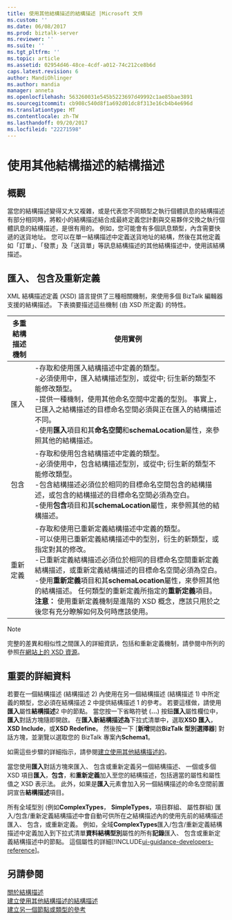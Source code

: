 ```yaml
---
title: 使用其他結構描述的結構描述 |Microsoft 文件
ms.custom: ''
ms.date: 06/08/2017
ms.prod: biztalk-server
ms.reviewer: ''
ms.suite: ''
ms.tgt_pltfrm: ''
ms.topic: article
ms.assetid: 02954d46-48ce-4cdf-a012-74c212ce8b6d
caps.latest.revision: 6
author: MandiOhlinger
ms.author: mandia
manager: anneta
ms.openlocfilehash: 563260031e545b5223697d49992c1ae85bae3891
ms.sourcegitcommit: cb908c540d8f1a692d01dc8f313e16cb4b4e696d
ms.translationtype: MT
ms.contentlocale: zh-TW
ms.lasthandoff: 09/20/2017
ms.locfileid: "22271598"
---
```

# <a name="schemas-that-use-other-schemas"></a>使用其他結構描述的結構描述

## <a name="overview"></a>概觀
當您的結構描述變得又大又複雜，或是代表您不同類型之執行個體訊息的結構描述有部分相同時，將較小的結構描述結合成最終定義您計劃與交易夥伴交換之執行個體訊息的結構描述，是很有用的。 例如，您可能會有多個訊息類型，內含需要快遞的送貨地址。 您可以在單一結構描述中定義送貨地址的結構，然後在其他定義如「訂單」、「發票」及「送貨單」等訊息結構描述的其他結構描述中，使用該結構描述。  

## <a name="import-include-and-redefine"></a>匯入、 包含及重新定義  
 XML 結構描述定義 (XSD) 語言提供了三種相關機制，來使用多個 BizTalk 編輯器支援的結構描述。 下表摘要描述這些機制 (由 XSD 所定義) 的特性。  
  
|多重結構描述機制|使用實例|  
|---------------------------|--------------------|  
|匯入|-存取和使用匯入結構描述中定義的類型。<br />-必須使用中，匯入結構描述型別，或從中; 衍生新的類型不能修改類型。<br />-提供一種機制，使用其他命名空間中定義的型別。 事實上，已匯入之結構描述的目標命名空間必須與正在匯入的結構描述不同。<br />-使用**匯入**項目和其**命名空間**和**schemaLocation**屬性，來參照其他的結構描述。|  
|包含|-存取和使用包含結構描述中定義的類型。<br />-必須使用中，包含結構描述型別，或從中; 衍生新的類型不能修改類型。<br />-包含結構描述必須位於相同的目標命名空間包含的結構描述，或包含的結構描述的目標命名空間必須為空白。<br />-使用**包含**項目和其**schemaLocation**屬性，來參照其他的結構描述。|  
|重新定義|-存取和使用已重新定義結構描述中定義的類型。<br />-可以使用已重新定義結構描述中的型別，衍生的新類型，或指定對其的修改。<br />-已重新定義結構描述必須位於相同的目標命名空間重新定義結構描述，或重新定義結構描述的目標命名空間必須為空白。<br />-使用**重新定義**項目和其**schemaLocation**屬性，來參照其他的結構描述。 任何類型的重新定義所指定的**重新定義**項目。 **注意：** 使用重新定義機制是進階的 XSD 概念，應該只用於之後您有充分瞭解如何及何時應該使用。|  
  
> [!NOTE]
>  完整的差異和相似性之間匯入的詳細資訊，包括和重新定義機制，請參閱中所列的參照[在網站上的 XSD 資源](../core/xsd-resources-on-the-web.md)。  

## <a name="important-details"></a>重要的詳細資料  
 若要在一個結構描述 (結構描述 2) 內使用在另一個結構描述 (結構描述 1) 中所定義的類型，您必須在結構描述 2 中提供結構描述 1 的參考。 若要這樣做，請使用**匯入**屬性**結構描述**2 中的節點。 當您按一下省略符號 (**...**) 按鈕**匯入**屬性欄位中，**匯入**對話方塊隨即開啟。 在**匯入新結構描述為**下拉式清單中，選取**XSD 匯入**， **XSD Include**，或**XSD Redefine**。 然後按一下 [**新增**開啟**BizTalk 型別選擇器**] 對話方塊，並瀏覽以選取您的 BizTalk 專案內**Schema1**。  
  
 如需這些步驟的詳細指示，請參閱[建立使用其他結構描述的](../core/how-to-create-schemas-that-use-other-schemas.md)。  
  
 當您使用**匯入**對話方塊來匯入、 包含或重新定義另一個結構描述、 一個或多個 XSD 項目**匯入**，**包含**，和**重新定義**加入至您的結構描述，包括適當的屬性和屬性值之 XSD 表示法。 此外，如果是**匯入**元素會加入另一個結構描述的命名空間前置詞宣告**結構描述**項目。  
  
 所有全域型別 (例如**ComplexTypes**， **SimpleTypes**，項目群組、 屬性群組) 匯入/包含/重新定義結構描述中會自動可供所在之結構描述內的使用先前的結構描述匯入、 包含，或重新定義。 例如，全域**ComplexTypes**匯入/包含/重新定義結構描述中定義加入到下拉式清單**資料結構型別**屬性的所有**記錄**匯入、 包含或重新定義結構描述中的節點。 這個屬性的詳細[!INCLUDE[ui-guidance-developers-reference](../includes/ui-guidance-developers-reference.md)]。
  
## <a name="see-also"></a>另請參閱  
 [關於結構描述](../core/about-schemas.md)   
 [建立使用其他結構描述的結構描述](../core/how-to-create-schemas-that-use-other-schemas.md)   
 [建立另一個節點或類型的參考](../core/how-to-create-references-to-another-node-or-type.md)